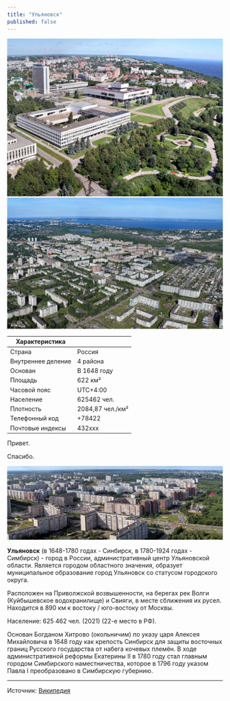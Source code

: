 ```yaml
---
title: "Ульяновск"
published: false
---
```


![](/2022-06-01-0001.jpg)
![](/2022-06-01-0002.jpg)

| Характеристика        |                   |
| --------------------- | ----------------- |
| Страна                | Россия            |
| Внутреннее деление    | 4 района          |
| Основан               | В 1648 году       |
| Площадь               | 622 км²           |
| Часовой пояс          | UTC+4:00          |
| Население             | 625462 чел.       |
| Плотность             | 2084,87 чел./км²  |
| Телефонный код        | +78422            |
| Почтовые индексы      | 432xxx            |

Привет.

Спасибо.

![](/2022-06-01-0003.jpg)

**Ульяновск** (в 1648-1780 годах - Синбирск, в 1780-1924 годах - Симбирск) - город в России, административный центр Ульяновской области. Является городом областного значения, образует муниципальное образование город Ульяновск со статусом городского округа.

Расположен на Приволжской возвышенности, на берегах рек Волги (Куйбышевское водохранилище) и Свияги, в месте сближения их русел. Находится в 890 км к востоку / юго-востоку от Москвы.

Население: 625 462 чел. (2021) (22-е место в РФ).

Основан Богданом Хитрово (окольничим) по указу царя Алексея Михайловича в 1648 году как крепость Синбирск для защиты восточных границ Русского государства от набега кочевых племён. В ходе административной реформы Екатерины II в 1780 году стал главным городом Симбирского наместничества, которое в 1796 году указом Павла I преобразовано в Симбирскую губернию.

---

Источник: [Википедия](https://ru.wikipedia.org/wiki/Ульяновск)

